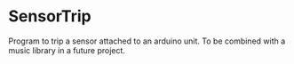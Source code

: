 # SensorTrip
Program to trip a sensor attached to an arduino unit. To be combined with a music library in a future project.
